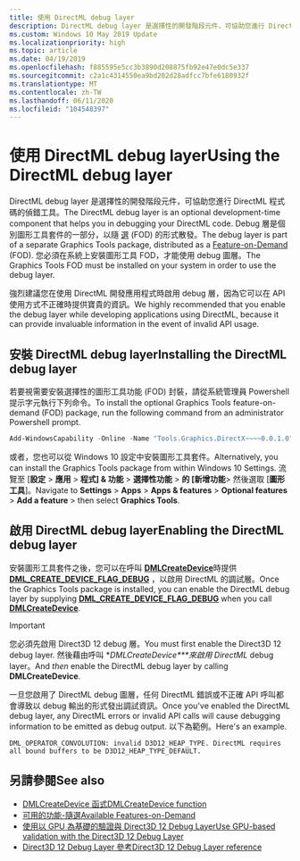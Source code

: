 ```yaml
---
title: 使用 DirectML debug layer
description: DirectML debug layer 是選擇性的開發階段元件，可協助您進行 DirectML 程式碼的偵錯工具。
ms.custom: Windows 10 May 2019 Update
ms.localizationpriority: high
ms.topic: article
ms.date: 04/19/2019
ms.openlocfilehash: f885595e5cc3b3890d208875fb92e47e0dc5e337
ms.sourcegitcommit: c2a1c4314550ea9bd202d28adfcc7bfe6180932f
ms.translationtype: MT
ms.contentlocale: zh-TW
ms.lasthandoff: 06/11/2020
ms.locfileid: "104548397"
---
```

# <a name="using-the-directml-debug-layer"></a><span data-ttu-id="e8d08-103">使用 DirectML debug layer</span><span class="sxs-lookup"><span data-stu-id="e8d08-103">Using the DirectML debug layer</span></span>

<span data-ttu-id="e8d08-104">DirectML debug layer 是選擇性的開發階段元件，可協助您進行 DirectML 程式碼的偵錯工具。</span><span class="sxs-lookup"><span data-stu-id="e8d08-104">The DirectML debug layer is an optional development-time component that helps you in debugging your DirectML code.</span></span> <span data-ttu-id="e8d08-105">Debug 層是個別圖形工具套件的一部分，以隨 [選](/windows-hardware/manufacture/desktop/features-on-demand-v2--capabilities) (FOD) 的形式散發。</span><span class="sxs-lookup"><span data-stu-id="e8d08-105">The debug layer is part of a separate Graphics Tools package, distributed as a [Feature-on-Demand](/windows-hardware/manufacture/desktop/features-on-demand-v2--capabilities) (FOD).</span></span> <span data-ttu-id="e8d08-106">您必須在系統上安裝圖形工具 FOD，才能使用 debug 圖層。</span><span class="sxs-lookup"><span data-stu-id="e8d08-106">The Graphics Tools FOD must be installed on your system in order to use the debug layer.</span></span>

<span data-ttu-id="e8d08-107">強烈建議您在使用 DirectML 開發應用程式時啟用 debug 層，因為它可以在 API 使用方式不正確時提供寶貴的資訊。</span><span class="sxs-lookup"><span data-stu-id="e8d08-107">We highly recommended that you enable the debug layer while developing applications using DirectML, because it can provide invaluable information in the event of invalid API usage.</span></span>

## <a name="installing-the-directml-debug-layer"></a><span data-ttu-id="e8d08-108">安裝 DirectML debug layer</span><span class="sxs-lookup"><span data-stu-id="e8d08-108">Installing the DirectML debug layer</span></span>

<span data-ttu-id="e8d08-109">若要視需要安裝選擇性的圖形工具功能 (FOD) 封裝，請從系統管理員 Powershell 提示字元執行下列命令。</span><span class="sxs-lookup"><span data-stu-id="e8d08-109">To install the optional Graphics Tools feature-on-demand (FOD) package, run the following command from an administrator Powershell prompt.</span></span>

```powershell
Add-WindowsCapability -Online -Name "Tools.Graphics.DirectX~~~~0.0.1.0"
```

<span data-ttu-id="e8d08-110">或者，您也可以從 Windows 10 設定中安裝圖形工具套件。</span><span class="sxs-lookup"><span data-stu-id="e8d08-110">Alternatively, you can install the Graphics Tools package from within Windows 10 Settings.</span></span> <span data-ttu-id="e8d08-111">流覽至 [**設定**  >  **應用**  >  **程式] & 功能**  >  **選擇性功能**  >  **的 [新增功能**> 然後選取 [**圖形工具**]。</span><span class="sxs-lookup"><span data-stu-id="e8d08-111">Navigate to **Settings** > **Apps** > **Apps & features** > **Optional features** > **Add a feature** > then select **Graphics Tools**.</span></span>

## <a name="enabling-the-directml-debug-layer"></a><span data-ttu-id="e8d08-112">啟用 DirectML debug layer</span><span class="sxs-lookup"><span data-stu-id="e8d08-112">Enabling the DirectML debug layer</span></span>

<span data-ttu-id="e8d08-113">安裝圖形工具套件之後，您可以在呼叫 [**DMLCreateDevice**](/windows/win32/api/directml/nf-directml-dmlcreatedevice)時提供 [**DML_CREATE_DEVICE_FLAG_DEBUG**](/windows/win32/api/directml/ne-directml-dml_create_device_flags) ，以啟用 DirectML 的調試層。</span><span class="sxs-lookup"><span data-stu-id="e8d08-113">Once the Graphics Tools package is installed, you can enable the DirectML debug layer by supplying  [**DML_CREATE_DEVICE_FLAG_DEBUG**](/windows/win32/api/directml/ne-directml-dml_create_device_flags) when you call [**DMLCreateDevice**](/windows/win32/api/directml/nf-directml-dmlcreatedevice).</span></span>

> [!IMPORTANT]
> <span data-ttu-id="e8d08-114">您必須先啟用 Direct3D 12 debug 層。</span><span class="sxs-lookup"><span data-stu-id="e8d08-114">You must first enable the Direct3D 12 debug layer.</span></span> <span data-ttu-id="e8d08-115">然後藉由呼叫 \**DMLCreateDevice\*\*\*來啟用 DirectML* debug layer。</span><span class="sxs-lookup"><span data-stu-id="e8d08-115">And *then* enable the DirectML debug layer by calling **DMLCreateDevice**.</span></span>

<span data-ttu-id="e8d08-116">一旦您啟用了 DirectML debug 圖層，任何 DirectML 錯誤或不正確 API 呼叫都會導致以 debug 輸出的形式發出調試資訊。</span><span class="sxs-lookup"><span data-stu-id="e8d08-116">Once you've enabled the DirectML debug layer, any DirectML errors or invalid API calls will cause debugging information to be emitted as debug output.</span></span> <span data-ttu-id="e8d08-117">以下為範例。</span><span class="sxs-lookup"><span data-stu-id="e8d08-117">Here's an example.</span></span>

```console
DML_OPERATOR_CONVOLUTION: invalid D3D12_HEAP_TYPE. DirectML requires all bound buffers to be D3D12_HEAP_TYPE_DEFAULT.
```

## <a name="see-also"></a><span data-ttu-id="e8d08-118">另請參閱</span><span class="sxs-lookup"><span data-stu-id="e8d08-118">See also</span></span>

* [<span data-ttu-id="e8d08-119">DMLCreateDevice 函式</span><span class="sxs-lookup"><span data-stu-id="e8d08-119">DMLCreateDevice function</span></span>](/windows/win32/api/directml/nf-directml-dmlcreatedevice)
* [<span data-ttu-id="e8d08-120">可用的功能-隨選</span><span class="sxs-lookup"><span data-stu-id="e8d08-120">Available Features-on-Demand</span></span>](/windows-hardware/manufacture/desktop/features-on-demand-non-language-fod)
* [<span data-ttu-id="e8d08-121">使用以 GPU 為基礎的驗證與 Direct3D 12 Debug Layer</span><span class="sxs-lookup"><span data-stu-id="e8d08-121">Use GPU-based validation with the Direct3D 12 Debug Layer</span></span>](/windows/desktop/direct3d12/using-d3d12-debug-layer-gpu-based-validation)
* [<span data-ttu-id="e8d08-122">Direct3D 12 Debug Layer 參考</span><span class="sxs-lookup"><span data-stu-id="e8d08-122">Direct3D 12 Debug Layer reference</span></span>](/windows/desktop/direct3d12/direct3d-12-sdklayers-reference)
